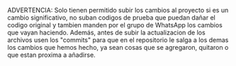 ADVERTENCIA: Solo tienen permitido subir los cambios al proyecto si es un cambio significativo, no suban codigos de prueba que puedan dañar el codigo original y tambien manden por el grupo de WhatsApp 
los cambios que vayan haciendo. Además, antes de subir la actualizacion de los archivos usen los "commits" para que en el repositorio le salga a los demas los cambios que hemos hecho, ya sean cosas que se 
agregaron, quitaron o que estan proxima a añadirse.
